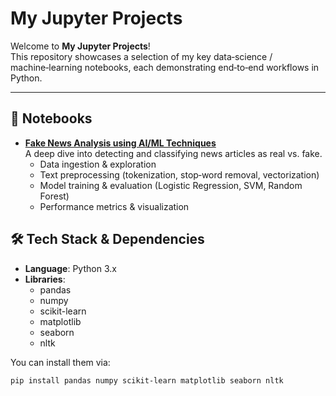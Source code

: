 # My Jupyter Projects

Welcome to **My Jupyter Projects**!  
This repository showcases a selection of my key data‑science / machine‑learning notebooks, each demonstrating end‑to‑end workflows in Python.

---

## 📂 Notebooks

- **[Fake News Analysis using AI/ML Techniques](Analysis_fake_news_using_AI_ML_technique.ipynb)**  
  A deep dive into detecting and classifying news articles as real vs. fake.  
  - Data ingestion & exploration  
  - Text preprocessing (tokenization, stop‑word removal, vectorization)  
  - Model training & evaluation (Logistic Regression, SVM, Random Forest)  
  - Performance metrics & visualization  


## 🛠️ Tech Stack & Dependencies

- **Language**: Python 3.x  
- **Libraries**:  
  - pandas  
  - numpy  
  - scikit-learn  
  - matplotlib  
  - seaborn  
  - nltk  

You can install them via:

```bash
pip install pandas numpy scikit-learn matplotlib seaborn nltk
